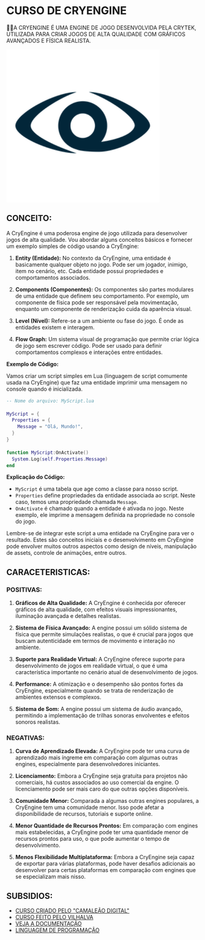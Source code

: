 # CURSO DE CRYENGINE
👨‍⚖️A CRYENGINE É UMA ENGINE DE JOGO DESENVOLVIDA PELA CRYTEK, UTILIZADA PARA CRIAR JOGOS DE ALTA QUALIDADE COM GRÁFICOS AVANÇADOS E FÍSICA REALISTA.

<img src="FOTO.png" align="center" width="400"> <br>

## CONCEITO:
A CryEngine é uma poderosa engine de jogo utilizada para desenvolver jogos de alta qualidade. Vou abordar alguns conceitos básicos e fornecer um exemplo simples de código usando a CryEngine:

1. **Entity (Entidade):** No contexto da CryEngine, uma entidade é basicamente qualquer objeto no jogo. Pode ser um jogador, inimigo, item no cenário, etc. Cada entidade possui propriedades e comportamentos associados.

2. **Components (Componentes):** Os componentes são partes modulares de uma entidade que definem seu comportamento. Por exemplo, um componente de física pode ser responsável pela movimentação, enquanto um componente de renderização cuida da aparência visual.

3. **Level (Nível):** Refere-se a um ambiente ou fase do jogo. É onde as entidades existem e interagem.

4. **Flow Graph:** Um sistema visual de programação que permite criar lógica de jogo sem escrever código. Pode ser usado para definir comportamentos complexos e interações entre entidades.

**Exemplo de Código:**

Vamos criar um script simples em Lua (linguagem de script comumente usada na CryEngine) que faz uma entidade imprimir uma mensagem no console quando é inicializada.

```lua
-- Nome do arquivo: MyScript.lua

MyScript = {
  Properties = {
    Message = "Olá, Mundo!",
  }
}

function MyScript:OnActivate()
  System.Log(self.Properties.Message)
end
```

**Explicação do Código:**

- `MyScript` é uma tabela que age como a classe para nosso script.
- `Properties` define propriedades da entidade associada ao script. Neste caso, temos uma propriedade chamada `Message`.
- `OnActivate` é chamado quando a entidade é ativada no jogo. Neste exemplo, ele imprime a mensagem definida na propriedade no console do jogo.

Lembre-se de integrar este script a uma entidade na CryEngine para ver o resultado. Estes são conceitos iniciais e o desenvolvimento em CryEngine pode envolver muitos outros aspectos como design de níveis, manipulação de assets, controle de animações, entre outros.

## CARACETERISTICAS:
### POSITIVAS:
1. **Gráficos de Alta Qualidade:** A CryEngine é conhecida por oferecer gráficos de alta qualidade, com efeitos visuais impressionantes, iluminação avançada e detalhes realistas.

2. **Sistema de Física Avançado:** A engine possui um sólido sistema de física que permite simulações realistas, o que é crucial para jogos que buscam autenticidade em termos de movimento e interação no ambiente.

3. **Suporte para Realidade Virtual:** A CryEngine oferece suporte para desenvolvimento de jogos em realidade virtual, o que é uma característica importante no cenário atual de desenvolvimento de jogos.

4. **Performance:** A otimização e o desempenho são pontos fortes da CryEngine, especialmente quando se trata de renderização de ambientes extensos e complexos.

5. **Sistema de Som:** A engine possui um sistema de áudio avançado, permitindo a implementação de trilhas sonoras envolventes e efeitos sonoros realistas.

### NEGATIVAS:
1. **Curva de Aprendizado Elevada:** A CryEngine pode ter uma curva de aprendizado mais íngreme em comparação com algumas outras engines, especialmente para desenvolvedores iniciantes.

2. **Licenciamento:** Embora a CryEngine seja gratuita para projetos não comerciais, há custos associados ao uso comercial da engine. O licenciamento pode ser mais caro do que outras opções disponíveis.

3. **Comunidade Menor:** Comparada a algumas outras engines populares, a CryEngine tem uma comunidade menor. Isso pode afetar a disponibilidade de recursos, tutoriais e suporte online.

4. **Menor Quantidade de Recursos Prontos:** Em comparação com engines mais estabelecidas, a CryEngine pode ter uma quantidade menor de recursos prontos para uso, o que pode aumentar o tempo de desenvolvimento.

5. **Menos Flexibilidade Multiplataforma:** Embora a CryEngine seja capaz de exportar para várias plataformas, pode haver desafios adicionais ao desenvolver para certas plataformas em comparação com engines que se especializam mais nisso.

## SUBSIDIOS:
- [CURSO CRIADO PELO "CAMALEÃO DIGITAL"](https://youtube.com/playlist?list=PL3rePi75166S-_KYHjd1yLxZEWyR63nzf&si=BuYErIwRn2VRr7wD)
- [CURSO FEITO PELO VILHALVA](https://github.com/VILHALVA)
- [VEJA A DOCUMENTAÇÃO](https://docs.cryengine.com/)
- [LINGUAGEM DE PROGRAMAÇÃO](https://github.com/VILHALVA/CURSO-DE-LUA)

